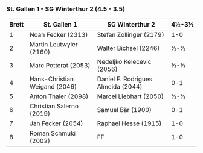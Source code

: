 ### St. Gallen 1 - SG Winterthur 2 (4.5 - 3.5)

| Brett | St. Gallen 1                  | SG Winterthur 2                    | 4½-3½ |
|-------|-------------------------------|------------------------------------|-------|
| 1     | Noah Fecker (2313)            | Stefan Zollinger (2179)            | 1-0   |
| 2     | Martin Leutwyler (2160)       | Walter Bichsel (2246)              | ½-½   |
| 3     | Marc Potterat (2053)          | Nedeljko Kelecevic (2056)          | ½-½   |
| 4     | Hans-Christian Weigand (2046) | Daniel F. Rodrigues Almeida (2044) | 0-1   |
| 5     | Anton Thaler (2098)           | Marcel Liebhart (2050)             | ½-½   |
| 6     | Christian Salerno (2019)      | Samuel Bär (1900)                  | 0-1   |
| 7     | Jan Fecker (2054)             | Raphael Hesse (1915)               | 1-0   |
| 8     | Roman Schmuki (2002)          | FF                                 | 1-0   |
